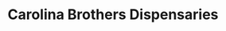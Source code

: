 ---
title: "Carolina Brothers Dispensaries"
url: /lexington/carolina-brothers-dispensaries/
shop: shop
---
